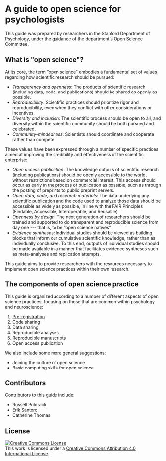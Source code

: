 # A guide to open science for psychologists

This guide was prepared by researchers in the Stanford Department of Psychology, under the guidance of the department's Open Science Committee.

## What is "open science"?

At its core, the term “open science” embodies a fundamental set of values regarding how scientific research should be pursued:

- *Transparency and openness*: The products of scientific research (including data, code, and publications) should be shared as openly as possible.
- *Reproducibility*: Scientific practices should prioritize rigor and reproducibility, even when they conflict with other considerations or incentives.
- *Diversity and inclusion*: The scientific process should be open to all, and diversity within the scientific community should be both pursued and celebrated.
- *Community-mindedness*: Scientists should coordinate and cooperate rather than compete.

These values have been expressed through a number of specific practices aimed at improving the credibility and effectiveness of the scientific enterprise:

- *Open access publication*: The knowledge outputs of scientific research (including publications) should be openly accessible to the world, without restrictions based on commercial interest.  This access should occur as early in the process of publication as possible, such as through the posting of preprints to public preprint servers.
- *Open data, code, and research materials*: The data underlying any scientific publication and the code used to analyze those data should be accessible as widely as possible, in line with the FAIR Principles (Findable, Accessible, Interoperable, and Reusable)
- *Openness by design*: The next generation of researchers should be trained and supported to do transparent and reproducible science from day one --- that is, to be “open science natives”. 
- *Evidence syntheses*: Individual studies should be viewed as building blocks that inform our cumulative scientific knowledge, rather than as individually conclusive. To this end, outputs of individual studies should be made available in a manner that facilitates evidence syntheses such as meta-analyses and replication attempts. 

This guide aims to provide researchers with the resources necessary to implement open science practices within their own research.

## The components of open science practice

This guide is organized according to a number of different aspects of open science practices, focusing on those that are common within psychology and neuroscience:

1. [Pre-registration](1_preregistration.md)
2. Code sharing
3. Data sharing
4. Reproducible analyses
5. Reproducible manuscripts
6. Open access publication

We also include some more general suggestions:

- Joining the culture of open science
- Basic computing skills for open science

## Contributors

Contributors to this guide include:

- Russell Poldrack
- Erik Santoro
- Catherine Thomas

## License

<a rel="license" href="http://creativecommons.org/licenses/by/4.0/"><img alt="Creative Commons License" style="border-width:0" src="https://i.creativecommons.org/l/by/4.0/88x31.png" /></a><br />This work is licensed under a <a rel="license" href="http://creativecommons.org/licenses/by/4.0/">Creative Commons Attribution 4.0 International License</a>.
